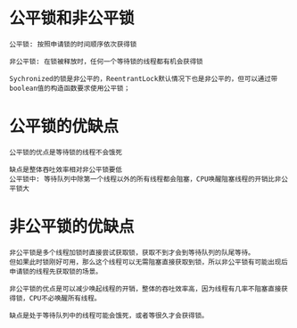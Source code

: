 # 公平锁和非公平锁

    公平锁: 按照申请锁的时间顺序依次获得锁

    非公平锁: 在锁被释放时，任何一个等待锁的线程都有机会获得锁
    
    Sychronized的锁是非公平的，ReentrantLock默认情况下也是非公平的，但可以通过带boolean值的构造函数要求使用公平锁；

# 公平锁的优缺点

    公平锁的优点是等待锁的线程不会饿死
    
    缺点是整体吞吐效率相对非公平锁要低
    公平锁中: 等待队列中除第一个线程以外的所有线程都会阻塞，CPU唤醒阻塞线程的开销比非公平锁大

# 非公平锁的优缺点

    非公平锁是多个线程加锁时直接尝试获取锁，获取不到才会到等待队列的队尾等待。
    但如果此时锁刚好可用，那么这个线程可以无需阻塞直接获取到锁，所以非公平锁有可能出现后申请锁的线程先获取锁的场景。
    
    非公平锁的优点是可以减少唤起线程的开销，整体的吞吐效率高，因为线程有几率不阻塞直接获得锁，CPU不必唤醒所有线程。
    
    缺点是处于等待队列中的线程可能会饿死，或者等很久才会获得锁。
